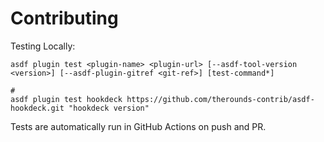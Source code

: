 # Contributing

Testing Locally:

```shell
asdf plugin test <plugin-name> <plugin-url> [--asdf-tool-version <version>] [--asdf-plugin-gitref <git-ref>] [test-command*]

#
asdf plugin test hookdeck https://github.com/therounds-contrib/asdf-hookdeck.git "hookdeck version"
```

Tests are automatically run in GitHub Actions on push and PR.
